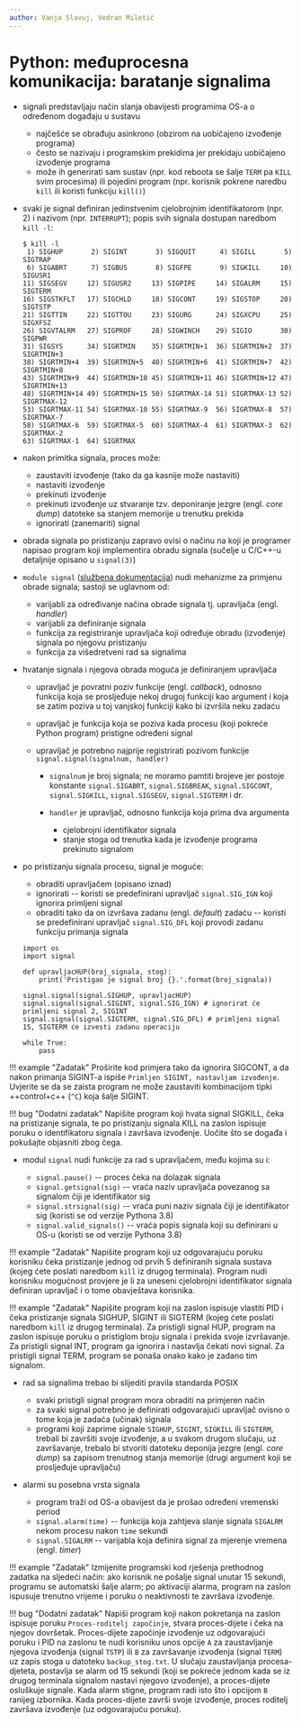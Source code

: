 ```yaml
---
author: Vanja Slavuj, Vedran Miletić
---
```


# Python: međuprocesna komunikacija: baratanje signalima

- signali predstavljaju način slanja obavijesti programima OS-a o određenom događaju u sustavu

    - najčešće se obrađuju asinkrono (obzirom na uobičajeno izvođenje programa)
    - često se nazivaju i programskim prekidima jer prekidaju uobičajeno izvođenje programa
    - može ih generirati sam sustav (npr. kod reboota se šalje `TERM` pa `KILL` svim procesima) ili pojedini program (npr. korisnik pokrene naredbu `kill` ili koristi funkciju `kill()`)

- svaki je signal definiran jedinstvenim cjelobrojnim identifikatorom (npr. 2) i nazivom (npr. `INTERRUPT`); popis svih signala dostupan naredbom `kill -l`:

    ``` shell
    $ kill -l
     1) SIGHUP       2) SIGINT       3) SIGQUIT      4) SIGILL       5) SIGTRAP
     6) SIGABRT      7) SIGBUS       8) SIGFPE       9) SIGKILL     10) SIGUSR1
    11) SIGSEGV     12) SIGUSR2     13) SIGPIPE     14) SIGALRM     15) SIGTERM
    16) SIGSTKFLT   17) SIGCHLD     18) SIGCONT     19) SIGSTOP     20) SIGTSTP
    21) SIGTTIN     22) SIGTTOU     23) SIGURG      24) SIGXCPU     25) SIGXFSZ
    26) SIGVTALRM   27) SIGPROF     28) SIGWINCH    29) SIGIO       30) SIGPWR
    31) SIGSYS      34) SIGRTMIN    35) SIGRTMIN+1  36) SIGRTMIN+2  37) SIGRTMIN+3
    38) SIGRTMIN+4  39) SIGRTMIN+5  40) SIGRTMIN+6  41) SIGRTMIN+7  42) SIGRTMIN+8
    43) SIGRTMIN+9  44) SIGRTMIN+10 45) SIGRTMIN+11 46) SIGRTMIN+12 47) SIGRTMIN+13
    48) SIGRTMIN+14 49) SIGRTMIN+15 50) SIGRTMAX-14 51) SIGRTMAX-13 52) SIGRTMAX-12
    53) SIGRTMAX-11 54) SIGRTMAX-10 55) SIGRTMAX-9  56) SIGRTMAX-8  57) SIGRTMAX-7
    58) SIGRTMAX-6  59) SIGRTMAX-5  60) SIGRTMAX-4  61) SIGRTMAX-3  62) SIGRTMAX-2
    63) SIGRTMAX-1  64) SIGRTMAX
    ```

- nakon primitka signala, proces može:

    - zaustaviti izvođenje (tako da ga kasnije može nastaviti)
    - nastaviti izvođenje
    - prekinuti izvođenje
    - prekinuti izvođenje uz stvaranje tzv. deponiranje jezgre (engl. *core dump*) datoteke sa stanjem memorije u trenutku prekida
    - ignorirati (zanemariti) signal

- obrada signala po pristizanju zapravo ovisi o načinu na koji je programer napisao program koji implementira obradu signala (sučelje u C/C++-u detaljnije opisano u `signal(3)`)

- `module signal` ([službena dokumentacija](https://docs.python.org/3/library/signal.html)) nudi mehanizme za primjenu obrade signala; sastoji se uglavnom od:

    - varijabli za određivanje načina obrade signala tj. upravljača (engl. *handler*)
    - varijabli za definiranje signala
    - funkcija za registriranje upravljača koji određuje obradu (izvođenje) signala po njegovu pristizanju
    - funkcija za višedretveni rad sa signalima

- hvatanje signala i njegova obrada moguća je definiranjem upravljača

    - upravljač je povratni poziv funkcije (engl. *callback*), odnosno funkcija koja se prosljeđuje nekoj drugoj funkciji kao argument i koja se zatim poziva u toj vanjskoj funkciji kako bi izvršila neku zadaću
    - upravljač je funkcija koja se poziva kada procesu (koji pokreće Python program) pristigne određeni signal
    - upravljač je potrebno najprije registrirati pozivom funkcije `signal.signal(signalnum, handler)`

        - `signalnum` je broj signala; ne moramo pamtiti brojeve jer postoje konstante `signal.SIGABRT`, `signal.SIGBREAK`, `signal.SIGCONT`, `signal.SIGKILL`, `signal.SIGSEGV`, `signal.SIGTERM` i dr.
        - `handler` je upravljač, odnosno funkcija koja prima dva argumenta

            - cjelobrojni identifikator signala
            - stanje stoga od trenutka kada je izvođenje programa prekinuto signalom

- po pristizanju signala procesu, signal je moguće:

    - obraditi upravljačem (opisano iznad)
    - ignorirati -- koristi se predefinirani upravljač `signal.SIG_IGN` koji ignorira primljeni signal
    - obraditi tako da on izvršava zadanu (engl. *default*) zadaću -- koristi se predefinirani upravljač `signal.SIG_DFL` koji provodi zadanu funkciju primanja signala

    ```
    import os
    import signal

    def upravljacHUP(broj_signala, stog):
        print('Pristigao je signal broj {}.'.format(broj_signala))

    signal.signal(signal.SIGHUP, upravljacHUP)
    signal.signal(signal.SIGINT, signal.SIG_IGN) # ignorirat će primljeni signal 2, SIGINT
    signal.signal(signal.SIGTERM, signal.SIG_DFL) # primljeni signal 15, SIGTERM će izvesti zadanu operaciju

    while True:
        pass
    ```

!!! example "Zadatak"
    Proširite kod primjera tako da ignorira SIGCONT, a da nakon primanja SIGINT-a ispiše `Primljen SIGINT, nastavljam izvođenje`. Uvjerite se da se zaista program ne može zaustaviti kombinacijom tipki ++control+c++ (`^C`) koja šalje SIGINT.

!!! bug "Dodatni zadatak"
    Napišite program koji hvata signal SIGKILL, čeka na pristizanje signala, te po pristizanju signala KILL na zaslon ispisuje poruku o identifikatoru signala i završava izvođenje. Uočite što se događa i pokušajte objasniti zbog čega.

- modul `signal` nudi funkcije za rad s upravljačem, među kojima su i:

    - `signal.pause()` -- proces čeka na dolazak signala
    - `signal.getsignal(sig)` -- vraća naziv upravljača povezanog sa signalom čiji je identifikator sig
    - `signal.strsignal(sig)` -- vraća puni naziv signala čiji je identifikator sig (koristi se od verzije Pythona 3.8)
    - `signal.valid_signals()` -- vraća popis signala koji su definirani u OS-u (koristi se od verzije Pythona 3.8)

!!! example "Zadatak"
    Napišite program koji uz odgovarajuću poruku korisniku čeka pristizanje jednog od prvih 5 definiranih signala sustava (kojeg ćete poslati naredbom `kill` iz drugog terminala). Program nudi korisniku mogućnost provjere je li za uneseni cjelobrojni identifikator signala definiran upravljač i o tome obavještava korisnika.

!!! example "Zadatak"
    Napišite program koji na zaslon ispisuje vlastiti PID i čeka pristizanje signala SIGHUP, SIGINT ili SIGTERM (kojeg ćete poslati naredbom `kill` iz drugog terminala). Za pristigli signal HUP, program na zaslon ispisuje poruku o pristiglom broju signala i prekida svoje izvršavanje. Za pristigli signal INT, program ga ignorira i nastavlja čekati novi signal. Za pristigli signal TERM, program se ponaša onako kako je zadano tim signalom.

- rad sa signalima trebao bi slijediti pravila standarda POSIX

    - svaki pristigli signal program mora obraditi na primjeren način
    - za svaki signal potrebno je definirati odgovarajući upravljač ovisno o tome koja je zadaća (učinak) signala
    - programi koji zaprime signale `SIGHUP`, `SIGINT`, `SIGKILL` ili `SIGTERM`, trebali bi završiti svoje izvođenje, a u svakom drugom slučaju, uz završavanje, trebalo bi stvoriti datoteku deponija jezgre (engl. *core dump*) sa zapisom trenutnog stanja memorije (drugi argument koji se prosljeđuje upravljaču)

- alarmi su posebna vrsta signala

    - program traži od OS-a obavijest da je prošao određeni vremenski period
    - `signal.alarm(time)` -- funkcija koja zahtjeva slanje signala `SIGALRM` nekom procesu nakon `time` sekundi
    - `signal.SIGALRM` -- varijabla koja definira signal za mjerenje vremena (engl. *timer*)

!!! example "Zadatak"
    Izmijenite programski kod rješenja prethodnog zadatka na sljedeći način: ako korisnik ne pošalje signal unutar 15 sekundi, programu se automatski šalje alarm; po aktivaciji alarma, program na zaslon ispusuje trenutno vrijeme i poruku o neaktivnosti te završava izvođenje.

!!! bug "Dodatni zadatak"
    Napiši program koji nakon pokretanja na zaslon ispisuje poruku `Proces-roditelj započinje`, stvara proces-dijete i čeka na njegov dovršetak. Proces-dijete započinje izvođenje uz odgovarajući poruku i PID na zaslonu te nudi korisniku unos opcije `A` za zaustavljanje njegova izvođenja (signal `TSTP`) ili `B` za završavanje izvođenja (signal `TERM`) uz zapis stoga u datoteku `backup_stog.txt`. U slučaju zaustavljanja procesa-djeteta, postavlja se alarm od 15 sekundi (koji se pokreće jednom kada se iz drugog terminala signalom nastavi njegovo izvođenje), a proces-dijete osluškuje signale. Kada alarm stigne, program radi isto što i opcijom `B` ranijeg izbornika. Kada proces-dijete završi svoje izvođenje, proces roditelj završava izvođenje (uz odgovarajuću poruku).
